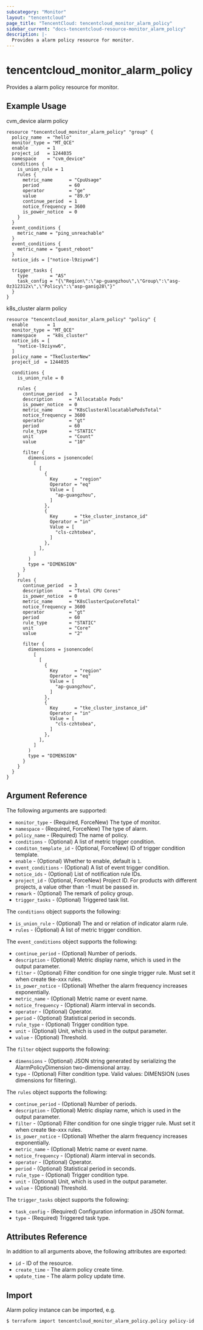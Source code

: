 ```yaml
---
subcategory: "Monitor"
layout: "tencentcloud"
page_title: "TencentCloud: tencentcloud_monitor_alarm_policy"
sidebar_current: "docs-tencentcloud-resource-monitor_alarm_policy"
description: |-
  Provides a alarm policy resource for monitor.
---
```


# tencentcloud_monitor_alarm_policy

Provides a alarm policy resource for monitor.

## Example Usage

cvm_device alarm policy

```hcl
resource "tencentcloud_monitor_alarm_policy" "group" {
  policy_name  = "hello"
  monitor_type = "MT_QCE"
  enable       = 1
  project_id   = 1244035
  namespace    = "cvm_device"
  conditions {
    is_union_rule = 1
    rules {
      metric_name      = "CpuUsage"
      period           = 60
      operator         = "ge"
      value            = "89.9"
      continue_period  = 1
      notice_frequency = 3600
      is_power_notice  = 0
    }
  }
  event_conditions {
    metric_name = "ping_unreachable"
  }
  event_conditions {
    metric_name = "guest_reboot"
  }
  notice_ids = ["notice-l9ziyxw6"]

  trigger_tasks {
    type        = "AS"
    task_config = "{\"Region\":\"ap-guangzhou\",\"Group\":\"asg-0z312312x\",\"Policy\":\"asp-ganig28\"}"
  }
}
```

k8s_cluster alarm policy

```hcl
resource "tencentcloud_monitor_alarm_policy" "policy" {
  enable       = 1
  monitor_type = "MT_QCE"
  namespace    = "k8s_cluster"
  notice_ids = [
    "notice-l9ziyxw6",
  ]
  policy_name = "TkeClusterNew"
  project_id  = 1244035

  conditions {
    is_union_rule = 0

    rules {
      continue_period  = 3
      description      = "Allocatable Pods"
      is_power_notice  = 0
      metric_name      = "K8sClusterAllocatablePodsTotal"
      notice_frequency = 3600
      operator         = "gt"
      period           = 60
      rule_type        = "STATIC"
      unit             = "Count"
      value            = "10"

      filter {
        dimensions = jsonencode(
          [
            [
              {
                Key      = "region"
                Operator = "eq"
                Value = [
                  "ap-guangzhou",
                ]
              },
              {
                Key      = "tke_cluster_instance_id"
                Operator = "in"
                Value = [
                  "cls-czhtobea",
                ]
              },
            ],
          ]
        )
        type = "DIMENSION"
      }
    }
    rules {
      continue_period  = 3
      description      = "Total CPU Cores"
      is_power_notice  = 0
      metric_name      = "K8sClusterCpuCoreTotal"
      notice_frequency = 3600
      operator         = "gt"
      period           = 60
      rule_type        = "STATIC"
      unit             = "Core"
      value            = "2"

      filter {
        dimensions = jsonencode(
          [
            [
              {
                Key      = "region"
                Operator = "eq"
                Value = [
                  "ap-guangzhou",
                ]
              },
              {
                Key      = "tke_cluster_instance_id"
                Operator = "in"
                Value = [
                  "cls-czhtobea",
                ]
              },
            ],
          ]
        )
        type = "DIMENSION"
      }
    }
  }
}
```

## Argument Reference

The following arguments are supported:

* `monitor_type` - (Required, ForceNew) The type of monitor.
* `namespace` - (Required, ForceNew) The type of alarm.
* `policy_name` - (Required) The name of policy.
* `conditions` - (Optional) A list of metric trigger condition.
* `conditon_template_id` - (Optional, ForceNew) ID of trigger condition template.
* `enable` - (Optional) Whether to enable, default is `1`.
* `event_conditions` - (Optional) A list of event trigger condition.
* `notice_ids` - (Optional) List of notification rule IDs.
* `project_id` - (Optional, ForceNew) Project ID. For products with different projects, a value other than -1 must be passed in.
* `remark` - (Optional) The remark of policy group.
* `trigger_tasks` - (Optional) Triggered task list.

The `conditions` object supports the following:

* `is_union_rule` - (Optional) The and or relation of indicator alarm rule.
* `rules` - (Optional) A list of metric trigger condition.

The `event_conditions` object supports the following:

* `continue_period` - (Optional) Number of periods.
* `description` - (Optional) Metric display name, which is used in the output parameter.
* `filter` - (Optional) Filter condition for one single trigger rule. Must set it when create tke-xxx rules.
* `is_power_notice` - (Optional) Whether the alarm frequency increases exponentially.
* `metric_name` - (Optional) Metric name or event name.
* `notice_frequency` - (Optional) Alarm interval in seconds.
* `operator` - (Optional) Operator.
* `period` - (Optional) Statistical period in seconds.
* `rule_type` - (Optional) Trigger condition type.
* `unit` - (Optional) Unit, which is used in the output parameter.
* `value` - (Optional) Threshold.

The `filter` object supports the following:

* `dimensions` - (Optional) JSON string generated by serializing the AlarmPolicyDimension two-dimensional array.
* `type` - (Optional) Filter condition type. Valid values: DIMENSION (uses dimensions for filtering).

The `rules` object supports the following:

* `continue_period` - (Optional) Number of periods.
* `description` - (Optional) Metric display name, which is used in the output parameter.
* `filter` - (Optional) Filter condition for one single trigger rule. Must set it when create tke-xxx rules.
* `is_power_notice` - (Optional) Whether the alarm frequency increases exponentially.
* `metric_name` - (Optional) Metric name or event name.
* `notice_frequency` - (Optional) Alarm interval in seconds.
* `operator` - (Optional) Operator.
* `period` - (Optional) Statistical period in seconds.
* `rule_type` - (Optional) Trigger condition type.
* `unit` - (Optional) Unit, which is used in the output parameter.
* `value` - (Optional) Threshold.

The `trigger_tasks` object supports the following:

* `task_config` - (Required) Configuration information in JSON format.
* `type` - (Required) Triggered task type.

## Attributes Reference

In addition to all arguments above, the following attributes are exported:

* `id` - ID of the resource.
* `create_time` - The alarm policy create time.
* `update_time` - The alarm policy update time.


## Import

Alarm policy instance can be imported, e.g.

```
$ terraform import tencentcloud_monitor_alarm_policy.policy policy-id
```

